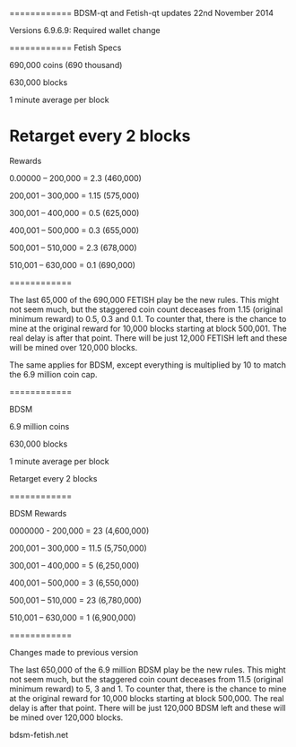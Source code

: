
============
BDSM-qt and Fetish-qt updates 22nd November 2014

Versions 6.9.6.9: Required wallet change

============
Fetish Specs

690,000 coins (690 thousand)

630,000 blocks

1 minute average per block

Retarget every 2 blocks
============

Rewards

0.00000 – 200,000 = 2.3 (460,000)

200,001 – 300,000 = 1.15 (575,000)

300,001 – 400,000 = 0.5 (625,000)

400,001 – 500,000 = 0.3 (655,000)

500,001 – 510,000 = 2.3 (678,000)

510,001 – 630,000 = 0.1 (690,000)

============

The last 65,000 of the 690,000 FETISH play be the new rules. This might not seem much, but the staggered coin count deceases from 1.15 (original minimum reward) to 0.5, 0.3 and 0.1. To counter that, there is the chance to mine at the original reward for 10,000 blocks starting at block 500,001. The real delay is after that point. There will be just 12,000 FETISH left and these will be mined over 120,000 blocks.

The same applies for BDSM, except everything is multiplied by 10 to match the 6.9 million coin cap.

============

BDSM

6.9 million coins

630,000 blocks

1 minute average per block

Retarget every 2 blocks

============

BDSM Rewards

0000000 - 200,000 = 23 (4,600,000)

200,001 – 300,000 = 11.5 (5,750,000)

300,001 – 400,000 = 5 (6,250,000)

400,001 – 500,000 = 3 (6,550,000)

500,001 – 510,000 = 23 (6,780,000)

510,001 – 630,000 = 1 (6,900,000)

============

Changes made to previous version

The last 650,000 of the 6.9 million BDSM play be the new rules. This might not seem much, but the staggered coin count deceases from 11.5 (original minimum reward) to 5, 3 and 1. To counter that, there is the chance to mine at the original reward for 10,000 blocks starting at block 500,000. The real delay is after that point. There will be just 120,000 BDSM left and these will be mined over 120,000 blocks.

bdsm-fetish.net
